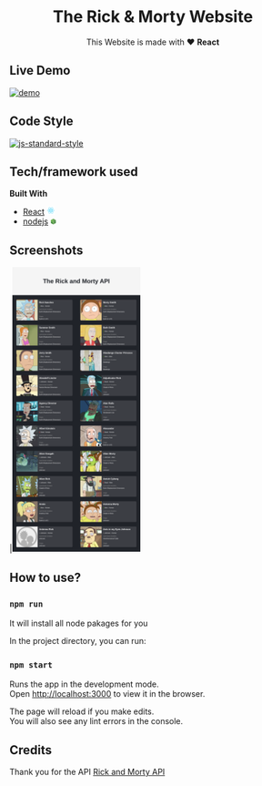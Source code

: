 <h1 align="center"><strong>The Rick & Morty Website</strong></h1>

<p align="center">This Website is made with  ❤️ <strong>React </strong></p>

## Live Demo

[![demo](https://img.shields.io/badge/demo-Hit_Me-orange)](https://rick-and-morty-api-kohl.vercel.app/)

## Code Style

[![js-standard-style](https://img.shields.io/badge/code%20style-standard-brightgreen.svg?style=flat)](https://github.com/feross/standard)

## Tech/framework used

<b>Built With</b>

- [React](https://reactjs.org/) <code><img height="15" src="https://raw.githubusercontent.com/github/explore/80688e429a7d4ef2fca1e82350fe8e3517d3494d/topics/react/react.png"></code>
- [nodejs](https://nodejs.org/en/) <code><img height="10" src="https://raw.githubusercontent.com/github/explore/80688e429a7d4ef2fca1e82350fe8e3517d3494d/topics/nodejs/nodejs.png"></code>

## Screenshots

|<img src="screencapture.png" height="500em"/>

## How to use?

### `npm run`

It will install all node pakages for you

In the project directory, you can run:

### `npm start`

Runs the app in the development mode.<br />
Open [http://localhost:3000](http://localhost:3000) to view it in the browser.

The page will reload if you make edits.<br />
You will also see any lint errors in the console.

## Credits

Thank you for the API [Rick and Morty API](https://rickandmortyapi.com/)
